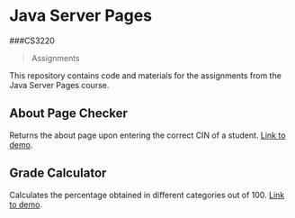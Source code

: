 # Java Server Pages 
###CS3220 

>Assignments

This repository contains code and materials for the assignments from the Java Server Pages course.

## About Page Checker
Returns the about page upon entering the correct CIN of a student. [Link to demo](http://cs3.calstatela.edu:8080/cs3220stu38/Labs/AboutMe).

## Grade Calculator
Calculates the percentage obtained in different categories out of 100. [Link to demo](http://cs3.calstatela.edu:8080/cs3220stu38/GradeCalculator).



